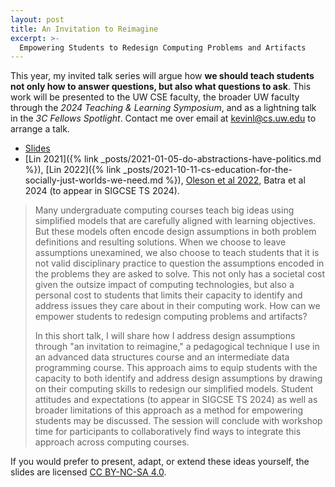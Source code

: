 ```yaml
---
layout: post
title: An Invitation to Reimagine
excerpt: >-
  Empowering Students to Redesign Computing Problems and Artifacts​
---
```


This year, my invited talk series will argue how **we should teach students not only how to answer questions, but also what questions to ask**. This work will be presented to the UW CSE faculty, the broader UW faculty through the *2024 Teaching & Learning Symposium*, and as a lightning talk in the *3C Fellows Spotlight*. Contact me over email at <kevinl@cs.uw.edu> to arrange a talk.

- [Slides](https://docs.google.com/presentation/d/1fJF2HQpdit8RLU8tZ1hEggPfUuF6x0iGQ-f6vvfBxug/edit?usp=sharing)
- [Lin 2021]({% link _posts/2021-01-05-do-abstractions-have-politics.md %}), [Lin 2022]({% link _posts/2021-10-11-cs-education-for-the-socially-just-worlds-we-need.md %}), [Oleson et al 2022](https://medium.com/bits-and-behavior/beyond-average-users-building-inclusive-design-skills-with-the-cider-technique-413969544e6d), Batra et al 2024 (to appear in SIGCSE TS 2024).

> Many undergraduate computing courses teach big ideas using simplified models that are carefully aligned with learning objectives. But these models often encode design assumptions in both problem definitions and resulting solutions. When we choose to leave assumptions unexamined, we also choose to teach students that it is not valid disciplinary practice to question the assumptions encoded in the problems they are asked to solve. This not only has a societal cost given the outsize impact of computing technologies, but also a personal cost to students that limits their capacity to identify and address issues they care about in their computing work. How can we empower students to redesign computing problems and artifacts?
>
> In this short talk, I will share how I address design assumptions through "an invitation to reimagine," a pedagogical technique I use in an advanced data structures course and an intermediate data programming course. This approach aims to equip students with the capacity to both identify and address design assumptions by drawing on their computing skills to redesign our simplified models. Student attitudes and expectations (to appear in SIGCSE TS 2024) as well as broader limitations of this approach as a method for empowering students may be discussed. The session will conclude with workshop time for participants to collaboratively find ways to integrate this approach across computing courses.

If you would prefer to present, adapt, or extend these ideas yourself, the slides are licensed [CC BY-NC-SA 4.0](https://creativecommons.org/licenses/by-nc-sa/4.0/).
